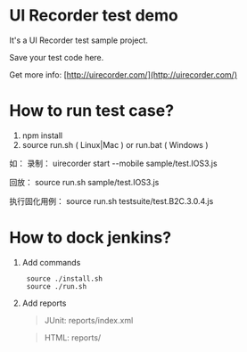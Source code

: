 UI Recorder test demo
================

It's a UI Recorder test sample project.

Save your test code here.

Get more info: [http://uirecorder.com/](http://uirecorder.com/)

How to run test case?
================

1. npm install
2. source run.sh ( Linux|Mac ) or run.bat ( Windows )

如：
录制：
uirecorder start --mobile sample/test.IOS3.js

回放：
source run.sh sample/test.IOS3.js

执行固化用例：
source run.sh testsuite/test.B2C.3.0.4.js

How to dock jenkins?
================

1. Add commands

        source ./install.sh
        source ./run.sh

2. Add reports

    > JUnit: reports/index.xml

    > HTML: reports/







